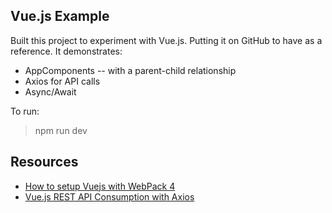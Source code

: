 
## Vue.js Example

Built this project to experiment with Vue.js. Putting it on GitHub to have as a reference. It demonstrates:
- AppComponents
-- with a parent-child relationship
- Axios for API calls
- Async/Await

To run:
> npm run dev

## Resources

- [How to setup Vuejs with WebPack 4](https://appdividend.com/2018/03/12/how-to-setup-vue-js-with-webpack-4-example/)
- [Vue.js REST API Consumption with Axios](https://alligator.io/vuejs/rest-api-axios/)
